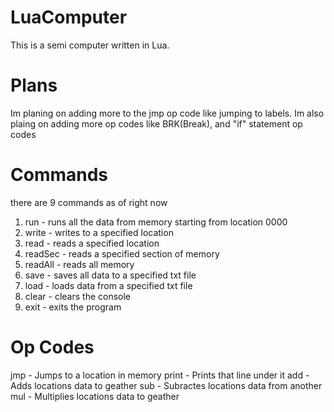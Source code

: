# LuaComputer
This is a semi computer written in Lua.

# Plans
Im planing on adding more to the jmp op code like jumping to labels.
Im also plaing on adding more op codes like BRK(Break), and "if" statement op codes

# Commands
there are 9 commands as of right now

1. run     - runs all the data from memory starting from location 0000 <br>
2. write   - writes to a specified location <br>
3. read    - reads a specified location <br>
4. readSec - reads a specified section of memory <br>
5. readAll - reads all memory <br>
6. save    - saves all data to a specified txt file <br>
7. load    - loads data from a specified txt file <br>
8. clear   - clears the console <br>
9. exit    - exits the program <br>

# Op Codes
jmp   - Jumps to a location in memory
print - Prints that line under it
add   - Adds locations data to geather
sub   - Subractes locations data from another
mul   - Multiplies locations data to geather
